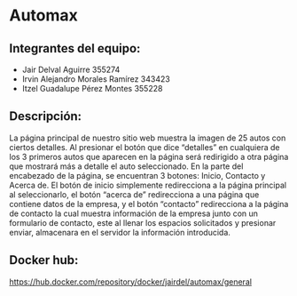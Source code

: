 # Automax
## Integrantes del equipo:
- Jair Delval Aguirre 355274
- Irvin Alejandro Morales Ramírez 343423
- Itzel Guadalupe Pérez Montes 355228

## Descripción:
La página principal de nuestro sitio web muestra la imagen de 25 autos con ciertos detalles. Al presionar el botón que dice “detalles” en cualquiera de los 3 primeros autos que aparecen en la página será redirigido a otra página que mostrará más a detalle el auto seleccionado. 
En la parte del encabezado de la página, se encuentran 3 botones: Inicio, Contacto y Acerca de.
El botón de inicio simplemente redirecciona a la página principal al seleccionarlo, el botón “acerca de” redirecciona a una página que contiene datos de la empresa, y el botón “contacto” redirecciona a la página de contacto la cual muestra información de la empresa junto con un formulario de contacto, este al llenar los espacios solicitados y presionar enviar, almacenara en el servidor la información introducida. 

## Docker hub:
https://hub.docker.com/repository/docker/jairdel/automax/general
